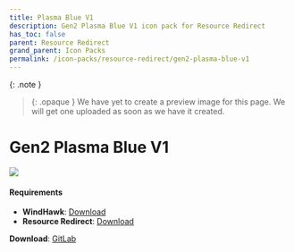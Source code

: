```yaml
---
title: Plasma Blue V1
description: Gen2 Plasma Blue V1 icon pack for Resource Redirect
has_toc: false
parent: Resource Redirect
grand_parent: Icon Packs
permalink: /icon-packs/resource-redirect/gen2-plasma-blue-v1
---
```


{: .note }
> {: .opaque }
> We have yet to create a preview image for this page.
> We will get one uploaded as soon as we have it created.

Gen2 Plasma Blue V1
===========================

![][Preview]

#### Requirements

*   **WindHawk**: [Download][WindHawk]
*   **Resource Redirect**: [Download][ResourceRedirect]

**Download**: [GitLab][GitLab]

<!-- ///////////////////////////////////////////////////////////////////////////////////////////////////////////////////////////////////////////////////// -->

[Preview]: https://gitlab.com/the-back-room/resource-redirect/-/tree/main/icon-packs/Plasma-Blue-V1/Extras/Preview.bmp 

[GitLab]: https://gitlab.com/the-back-room/resource-redirect/-/tree/main/icon-packs/Plasma-Blue-V1

[WindHawk]: https://windhawk.net/
[ResourceRedirect]: https://windhawk.net/mods/icon-resource-redirect

<!-- ///////////////////////////////////////////////////////////////////////////////////////////////////////////////////////////////////////////////////// -->

